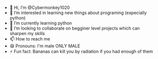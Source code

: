 - 👋 Hi, I’m @Cybermonkey1020
- 👀 I’m interested in learning new things about programing (especially python)
- 🌱 I’m currently learning python 
- 💞️ I’m looking to collaborate on begginer level projects which can sharpen my skills
- 📫 How to reach me 
- 😄 Pronouns: I'm male ONLY MALE 
- ⚡ Fun fact: Bananas can kill you by radiation if you had enough of them 

<!---
Cybermonkey1020/Cybermonkey1020 is a ✨ special ✨ repository because its `README.md` (this file) appears on your GitHub profile.
You can click the Preview link to take a look at your changes.
--->

